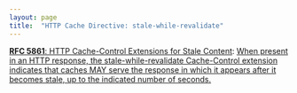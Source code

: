 ```yaml
---
layout: page
title:  "HTTP Cache Directive: stale-while-revalidate"
---
```


[**RFC 5861**: HTTP Cache-Control Extensions for Stale Content](/specs/IETF/RFC/5861 "This document defines two independent HTTP Cache-Control extensions that allow control over the use of stale responses by caches."): [When present in an HTTP response, the stale-while-revalidate Cache-Control extension indicates that caches MAY serve the response in which it appears after it becomes stale, up to the indicated number of seconds.]()

